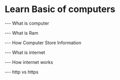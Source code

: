 # Learn Basic of computers

--- What is computer

--- What is Ram

--- How Computer Store Information

--- What is internet

--- How internet works

--- http vs https
